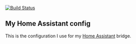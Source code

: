 [![Build Status](https://travis-ci.org/Nani-o/home-assistant-config.svg?branch=master)](https://travis-ci.org/Nani-o/home-assistant-config)

My Home Assistant config
------------------------

This is the configuration I use for my [Home Assistant](https://www.home-assistant.io) 
bridge.
